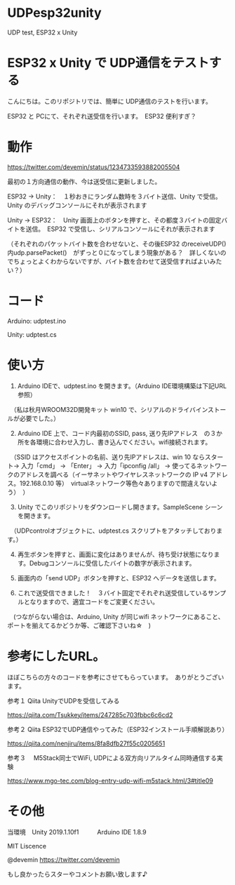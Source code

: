 # UDPesp32unity
UDP test, ESP32 x Unity

# ESP32 x Unity で UDP通信をテストする

こんにちは。このリポジトリでは、簡単に UDP通信のテストを行います。

ESP32 と PCにて、それぞれ送受信を行います。　ESP32 便利すぎ？

# 動作

https://twitter.com/devemin/status/1234733593882005504

最初の１方向通信の動作、今は送受信に更新しました。

ESP32 → Unity：　１秒おきにランダム数時を３バイト送信、Unity で受信。　Unity のデバッグコンソールにそれが表示されます

Unity → ESP32：　Unity 画面上のボタンを押すと、その都度３バイトの固定バイトを送信。　ESP32 で受信し、シリアルコンソールにそれが表示されます

（それぞれのパケットバイト数を合わせないと、その後ESP32 のreceiveUDP() 内udp.parsePacket()　がずっと０になってしまう現象がある？　詳しくないのでちょっとよくわからないですが、バイト数を合わせて送受信すればよいみたい？）

# コード

Arduino: udptest.ino

Unity: udptest.cs

# 使い方

1. Arduino IDEで、udptest.ino を開きます。（Arduino IDE環境構築は下記URL参照）

　（私は秋月WROOM32D開発キット win10 で、シリアルのドライバインストールが必要でした。）

2. Arduino IDE 上で、コード内最初のSSID, pass, 送り先IPアドレス　の３か所を各環境に合わせ入力し、書き込んでください。wifi接続されます。

　（SSID はアクセスポイントの名前、送り先IPアドレスは、win 10 ならスタート→ 入力「cmd」 → 「Enter」 → 入力「ipconfig /all」 → 使ってるネットワークのアドレスを調べる（イーサネットやワイヤレスネットワークの IP v4 アドレス。192.168.0.10 等）　virtualネットワーク等色々ありますので間違えないよう）　）

3. Unity でこのリポジトリをダウンロードし開きます。SampleScene シーンを開きます。

　（UDPcontrolオブジェクトに、udptest.cs スクリプトをアタッチしております。）

4. 再生ボタンを押すと、画面に変化はありませんが、待ち受け状態になります。Debugコンソールに受信したバイトの数字が表示されます。

5. 画面内の「send UDP」ボタンを押すと、ESP32 へデータを送信します。

6. これで送受信できました！　３バイト固定でそれぞれ送受信しているサンプルとなりますので、適宜コードをご変更ください。

　(つながらない場合は、Arduino, Unity が同じwifi ネットワークにあること、ポートを揃えてるかどうか等、ご確認下さいね☆　)


# 参考にしたURL。

ほぼこちらの方々のコードを参考にさせてもらっています。　ありがとうございます。

参考１   Qiita UnityでUDPを受信してみる

https://qiita.com/Tsukkey/items/247285c703fbbc6c6cd2

参考２   Qiita ESP32でUDP通信やってみた（ESP32インストール手順解説あり）

https://qiita.com/nenjiru/items/8fa8dfb27f55c0205651

参考３　 M5Stack同士でWiFi, UDPによる双方向リアルタイム同時通信する実験

https://www.mgo-tec.com/blog-entry-udp-wifi-m5stack.html/3#title09

# その他

当環境　Unity 2019.1.10f1　　　Arduino IDE 1.8.9

MIT Liscence

@devemin   https://twitter.com/devemin

もし良かったらスターやコメントお願い致します♪

